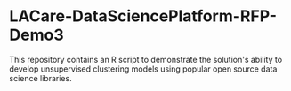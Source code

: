 # LACare-DataSciencePlatform-RFP-Demo3
This repository contains an R script to demonstrate the solution's ability to develop unsupervised clustering models using popular open source data science libraries.
